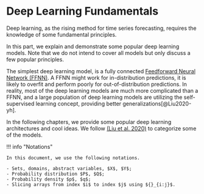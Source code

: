 # Deep Learning Fundamentals

Deep learning, as the rising method for time series forecasting, requires the knowledge of some fundamental principles.

In this part, we explain and demonstrate some popular deep learning models. Note that we do not intend to cover all models but only discuss a few popular principles.

The simplest deep learning model, is a fully connected [Feedforward Neural Network (FFNN)](https://en.wikipedia.org/wiki/Feedforward_neural_network). A FFNN might work for in-distribution predictions, it is likely to overfit and perform poorly for out-of-distribution predictions. In reality, most of the deep learning models are much more complicated than a FFNN, and a large population of deep learning models are utilizing the self-supervised learning concept, providing better generalizations[@Liu2020-yh].

In the following chapters, we provide some popular deep learning architectures and cool ideas. We follow [(Liu et al. 2020)](https://arxiv.org/abs/2006.08218) to categorize some of the models.

!!! info "Notations"

    In this document, we use the following notations.

    - Sets, domains, abstract variables, $X$, $Y$;
    - Probability distribution $P$, $Q$;
    - Probability density $p$, $q$;
    - Slicing arrays from index $i$ to index $j$ using ${}_{i:j}$.
